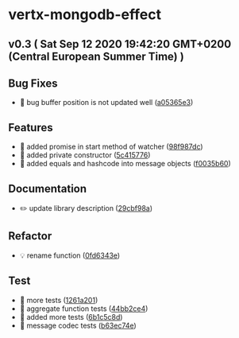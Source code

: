 # vertx-mongodb-effect
## v0.3  ( Sat Sep 12 2020 19:42:20 GMT+0200 (Central European Summer Time) )

## Bug Fixes
  - 🐛 bug buffer position is not updated well
  ([a05365e3](https://github.com/imrafaelmerino/vertx-mongo-actors/commit/a05365e38c76c4fa56afa9fd11e4ade7fc343547))

## Features
  - 🎸 added promise in start method of watcher
  ([98f987dc](https://github.com/imrafaelmerino/vertx-mongo-actors/commit/98f987dcb4f050135f906b0ee8868f7a2c852a42))
  - 🎸 added private constructor
  ([5c415776](https://github.com/imrafaelmerino/vertx-mongo-actors/commit/5c415776850f7e63aa057f75e9b38d44a9ba7db1))
  - 🎸 added equals and hashcode into message objects
  ([f0035b60](https://github.com/imrafaelmerino/vertx-mongo-actors/commit/f0035b6031150dad80f0ef98b2c17f5a28d1708c))

## Documentation
  - ✏️ update library description
  ([29cbf98a](https://github.com/imrafaelmerino/vertx-mongo-actors/commit/29cbf98ab57d5d845a758d6d4f09f878cbc330c7))

## Refactor
  - 💡 rename function
  ([0fd6343e](https://github.com/imrafaelmerino/vertx-mongo-actors/commit/0fd6343e456ebc645cda2481b83904fad4166bef))




## Test
  - 💍 more tests
  ([1261a201](https://github.com/imrafaelmerino/vertx-mongo-actors/commit/1261a2012049512d5340b98708daecb749fb8743))
  - 💍 aggregate function tests
  ([44bb2ce4](https://github.com/imrafaelmerino/vertx-mongo-actors/commit/44bb2ce4394fed7389792a617b2e19c788a7ffe9))
  - 💍 added more tests
  ([6b1c5c8d](https://github.com/imrafaelmerino/vertx-mongo-actors/commit/6b1c5c8d4ae5b3d43851fdfdd9c6890e62092286))
  - 💍 message codec tests
  ([b63ec74e](https://github.com/imrafaelmerino/vertx-mongo-actors/commit/b63ec74e338df574a017f068ad957e0d71d9e926))




